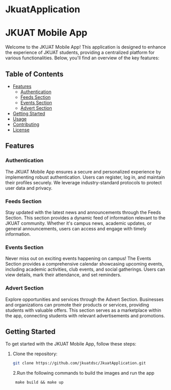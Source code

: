 # JkuatApplication

# JKUAT Mobile App

Welcome to the JKUAT Mobile App! This application is designed to enhance the experience of JKUAT students, providing a centralized platform for various functionalities. Below, you'll find an overview of the key features:

## Table of Contents

- [Features](#features)
  - [Authentication](#authentication)
  - [Feeds Section](#feeds-section)
  - [Events Section](#events-section)
  - [Advert Section](#advert-section)
- [Getting Started](#getting-started)
- [Usage](#usage)
- [Contributing](#contributing)
- [License](#license)

## Features

### Authentication

The JKUAT Mobile App ensures a secure and personalized experience by implementing robust authentication. Users can register, log in, and maintain their profiles securely. We leverage industry-standard protocols to protect user data and privacy.

### Feeds Section

Stay updated with the latest news and announcements through the Feeds Section. This section provides a dynamic feed of information relevant to the JKUAT community. Whether it's campus news, academic updates, or general announcements, users can access and engage with timely information.

### Events Section

Never miss out on exciting events happening on campus! The Events Section provides a comprehensive calendar showcasing upcoming events, including academic activities, club events, and social gatherings. Users can view details, mark their attendance, and set reminders.

### Advert Section

Explore opportunities and services through the Advert Section. Businesses and organizations can promote their products or services, providing students with valuable offers. This section serves as a marketplace within the app, connecting students with relevant advertisements and promotions.

## Getting Started

To get started with the JKUAT Mobile App, follow these steps:

1. Clone the repository:
   ```bash
   git clone https://github.com/jkuatdsc/JkuatApplication.git
   ```
   2.Run the following commands to build the images and run the app
   ```
    make build && make up
   ```
